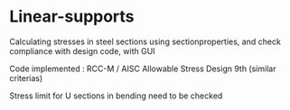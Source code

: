 # Linear-supports
Calculating stresses in steel sections using sectionproperties, and check compliance with design code, with GUI

Code implemented : RCC-M / AISC Allowable Stress Design 9th (similar criterias)

Stress limit for U sections in bending need to be checked
